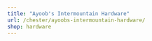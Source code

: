 ```yaml
---
title: "Ayoob's Intermountain Hardware"
url: /chester/ayoobs-intermountain-hardware/
shop: hardware
---
```

